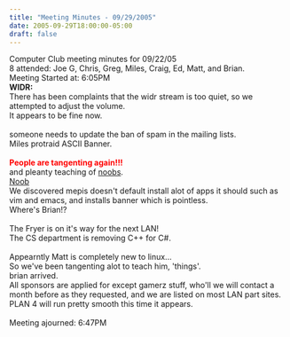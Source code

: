 ```yaml
---
title: "Meeting Minutes - 09/29/2005"
date: 2005-09-29T18:00:00-05:00
draft: false
---
```


Computer Club meeting minutes for 09/22/05<br>
   8 attended: Joe G, Chris, Greg, Miles, Craig,  Ed,  Matt, and Brian.<br>
Meeting Started at: 6:05PM<br>
<b>WIDR:</b><br>
There has been complaints that the widr stream is too quiet, so we attempted to adjust the volume.<br>
It appears to be fine now.<br>
<br>
someone needs to update the ban of spam in the mailing lists.<br>
Miles protraid ASCII Banner.<br>
<br>
<b style="color:FF0000">People are tangenting again!!!</b><br>
and pleanty teaching of <a href="http://en.wikipedia.org/wiki/Noob">noobs</a>.<br>
<a href="http://www.kolumbus.fi/pertti.kuisma/kuvat/noob.jpg">Noob</a><br>
We discovered mepis doesn't default install alot of apps it should such as vim and emacs, and installs banner which is pointless.<br>
Where's Brian!?<br>
<br>
The Fryer is on it's way for the next LAN!<br>
The CS department is removing C++ for C#.<br>
<br>
Appearntly Matt is completely new to linux...<br>
So we've been tangenting alot to teach him, 'things'.<br>
brian arrived.<br>
All sponsors are applied for except gamerz stuff, who'll we will contact a month before as they requested, and we are listed on most LAN part sites.<br>
PLAN 4 will run pretty smooth this time it appears.<br>
<br>
Meeting ajourned: 6:47PM<br>
